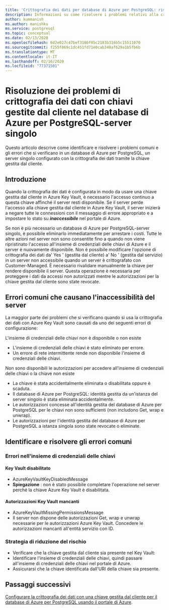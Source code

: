 ```yaml
---
title: 'Crittografia dei dati per database di Azure per PostgreSQL: risoluzione dei problemi di un singolo server'
description: Informazioni su come risolvere i problemi relativi alla crittografia dei dati per il database di Azure per PostgreSQL-server singolo
author: kummanish
ms.author: manishku
ms.service: postgresql
ms.topic: conceptual
ms.date: 02/13/2020
ms.openlocfilehash: 6d2e027c47bef3186f95c2183b316b5c15511070
ms.sourcegitcommit: f255f869c1dc451fd71e0cab340af629a1b5fb6b
ms.translationtype: MT
ms.contentlocale: it-IT
ms.lasthandoff: 02/16/2020
ms.locfileid: "77371501"
---
```

# <a name="troubleshooting-data-encryption-with-customer-managed-keys-in-azure-database-for-postgresql---single-server"></a>Risoluzione dei problemi di crittografia dei dati con chiavi gestite dal cliente nel database di Azure per PostgreSQL-server singolo
Questo articolo descrive come identificare e risolvere i problemi comuni e gli errori che si verificano in un database di Azure per PostgreSQL, un server singolo configurato con la crittografia dei dati tramite la chiave gestita dal cliente.

## <a name="introduction"></a>Introduzione
Quando la crittografia dei dati è configurata in modo da usare una chiave gestita dal cliente in Azure Key Vault, è necessario l'accesso continuo a questa chiave affinché il server resti disponibile. Se il server perde l'accesso alla chiave gestita dal cliente in Azure Key Vault, il server inizierà a negare tutte le connessioni con il messaggio di errore appropriato e a impostare lo stato su ***inaccessibile*** nel portale di Azure.

Se non è più necessario un database di Azure per PostgreSQL-server singolo, è possibile eliminarlo immediatamente per arrestare i costi. Tutte le altre azioni nel server non sono consentite fino a quando non viene ripristinato l'accesso all'insieme di credenziali delle chiavi di Azure e il server è nuovamente disponibile. Non è possibile modificare l'opzione di crittografia dei dati da' Yes ' (gestita dal cliente) a' No ' (gestita dal servizio) in un server non accessibile quando un server è crittografato con Customer-Managed. È necessario rivalidare manualmente la chiave per rendere disponibile il server. Questa operazione è necessaria per proteggere i dati da accessi non autorizzati mentre le autorizzazioni per la chiave gestita dal cliente sono state revocate.

## <a name="common-errors-causing-server-to-become-inaccessible"></a>Errori comuni che causano l'inaccessibilità del server

La maggior parte dei problemi che si verificano quando si usa la crittografia dei dati con Azure Key Vault sono causati da uno dei seguenti errori di configurazione:

L'insieme di credenziali delle chiavi non è disponibile o non esiste

* L'insieme di credenziali delle chiavi è stato eliminato per errore.
* Un errore di rete intermittente rende non disponibile l'insieme di credenziali delle chiavi.

Non sono disponibili le autorizzazioni per accedere all'insieme di credenziali delle chiavi o la chiave non esiste

* La chiave è stata accidentalmente eliminata o disabilitata oppure è scaduta.
* Il database di Azure per PostgreSQL: identità gestita da un'istanza del server singolo è stata eliminata accidentalmente.
* Le autorizzazioni concesse all'identità gestita del database di Azure per PostgreSQL per le chiavi non sono sufficienti (non includono Get, wrap e unwrap).
* Le autorizzazioni per l'identità gestita del database di Azure per PostgreSQL a istanza singola sono state revocate o eliminate.

## <a name="identify-and-resolve-common-errors"></a>Identificare e risolvere gli errori comuni
### <a name="errors-on-the-key-vault"></a>Errori nell'insieme di credenziali delle chiavi

#### <a name="disabled-key-vault"></a>Key Vault disabilitato
* AzureKeyVaultKeyDisabledMessage
* **Spiegazione** : non è stato possibile completare l'operazione nel server perché la chiave Azure Key Vault è disabilitata.

#### <a name="missing-key-vault-permissions"></a>Autorizzazioni Key Vault mancanti
* AzureKeyVaultMissingPermissionsMessage
* Il server non dispone delle autorizzazioni Get, wrap e unwrap necessarie per le autorizzazioni Azure Key Vault. Concedere le autorizzazioni mancanti all'entità servizio con ID.

### <a name="mitigation"></a>Strategia di riduzione del rischio
* Verificare che la chiave gestita dal cliente sia presente nel Key Vault:
* Identificare l'insieme di credenziali delle chiavi, quindi passare all'insieme di credenziali delle chiavi nel portale di Azure.
* Assicurarsi che la chiave identificata dall'URI della chiave sia presente.


## <a name="next-steps"></a>Passaggi successivi
[Configurare la crittografia dei dati con una chiave gestita dal cliente per il database di Azure per PostgreSQL usando il portale di Azure](howto-data-encryption-portal.md).
